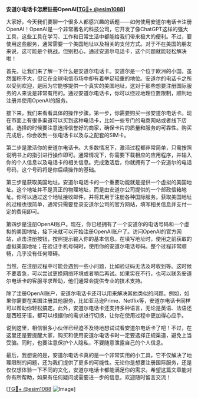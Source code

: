 **安道尔电话卡怎麽註冊OpenAI[[TG💪+ @esim1088](https://t.me/s/esim1088)]**

大家好，今天我们要聊一个很多人都感兴趣的话题——如何使用安道尔电话卡注册OpenAI！OpenAI是一个非常著名的科技公司，它开发了像ChatGPT这样的强大工具，这些工具在学习、工作和日常生活中都能给我们带来极大的便利。不过，要使用这些服务，通常需要一个美国地址以及相关的支付方式。对于不在美国的朋友来说，这可能是个挑战。但别担心，通过安道尔电话卡，这个问题就能轻松解决啦！

首先，让我们来了解一下什么是安道尔电话卡。安道尔是一个位于欧洲的小国，虽然面积不大，但它在全球电信市场中却有着举足轻重的地位。安道尔的电话卡之所以受到欢迎，是因为它能够提供一个真实的美国地址，这对于那些想要注册国际服务的人来说是非常有用的。通过安道尔电话卡，你可以绕过地理位置限制，顺利地注册并使用OpenAI的服务。

接下来，我们来看看具体的操作步骤。第一步，你需要购买一张安道尔电话卡。现在市面上有很多渠道可以买到这种电话卡，比如一些专门的电商网站或者线下店铺。选择的时候要注意选择信誉好的商家，确保卡片的质量和服务的可靠性。购买完成后，你会收到一张电话卡以及与之配套的SIM卡。

第二步是激活你的安道尔电话卡。大多数情况下，激活过程都非常简单，只需按照说明书上的指引进行操作即可。通常情况下，你需要下载相应的应用程序，并输入你的个人信息以及电话卡的相关信息。完成激活后，你就拥有了一个安道尔的电话号码，这个号码将是你后续操作的基础。

第三步是获取美国地址。安道尔电话卡的一个重要功能就是提供一个虚拟的美国地址。这个地址并不是真正的物理地址，而是由安道尔公司提供的一个邮政信箱地址。你可以通过这个地址接收邮件，并将其用于注册各种国际服务。获取美国地址的过程也很简单，通常只需要登录安道尔公司的官方网站，填写相关信息并支付一定的费用即可。

第四步是注册OpenAI账户。现在，你已经拥有了一个安道尔的电话号码和一个虚拟的美国地址，接下来就可以开始注册OpenAI账户了。访问OpenAI的官方网站，点击注册按钮，按照提示输入你的基本信息。在填写地址时，使用之前获取的虚拟美国地址；在验证手机号码时，使用你的安道尔电话号码。整个过程非常顺畅，几乎没有任何障碍。

当然，在注册过程中可能会遇到一些小问题，比如验证码无法及时收到等。这时候不要着急，可以尝试更换网络环境或者稍后再试。如果实在不行，也可以联系安道尔电话卡的客服寻求帮助，他们通常会提供专业的技术支持。

除了注册OpenAI账户，安道尔电话卡还可以用来解决其他类似的问题。例如，如果你需要在美国注册其他服务，比如亚马逊Prime、Netflix等，安道尔电话卡同样可以帮助你轻松搞定。此外，安道尔电话卡还支持多种语言，无论是英语、法语还是西班牙语，都可以根据你的需求进行切换，让你在使用过程中更加得心应手。

说到这里，相信很多小伙伴已经迫不及待地想试试看安道尔电话卡了吧！不过，在这里还是要提醒大家，购买和使用安道尔电话卡时一定要选择正规渠道，避免上当受骗。同时，也要注意保护个人隐私，不要随意泄露自己的个人信息。

最后，我想说的是，安道尔电话卡真的是一个非常实用的小工具，它不仅解决了地理限制的问题，还为我们提供了更多的可能性。无论你是想要注册国际服务，还是仅仅想体验一下不同的文化，安道尔电话卡都能满足你的需求。希望这篇文章能对你有所帮助，如果有任何疑问或需要进一步的信息，欢迎随时留言交流！

[[TG💪+ @esim1088](https://t.me/s/esim1088) ![Image](https://i.postimg.cc/4NQfJmqS/Snipaste-2025-05-13-00-14-12.png)]